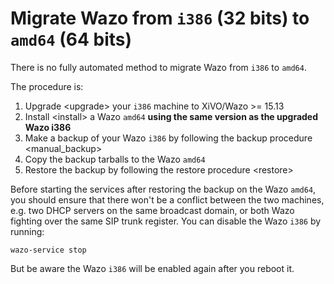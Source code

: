 # Migrate Wazo from `i386` (32 bits) to `amd64` (64 bits)

There is no fully automated method to migrate Wazo from `i386` to
`amd64`.

The procedure is:

1.  <span data-role="ref">Upgrade \<upgrade\></span> your `i386` machine
    to XiVO/Wazo \>= 15.13
2.  <span data-role="ref">Install \<install\></span> a Wazo `amd64`
    **using the same version as the upgraded Wazo i386**
3.  Make a backup of your Wazo `i386` by following the
    <span data-role="ref">backup procedure \<manual\_backup\></span>
4.  Copy the backup tarballs to the Wazo `amd64`
5.  Restore the backup by following the <span data-role="ref">restore
    procedure \<restore\></span>

Before starting the services after restoring the backup on the Wazo
`amd64`, you should ensure that there won't be a conflict between the
two machines, e.g. two DHCP servers on the same broadcast domain, or
both Wazo fighting over the same SIP trunk register. You can disable the
Wazo `i386` by running:

    wazo-service stop

But be aware the Wazo `i386` will be enabled again after you reboot it.
